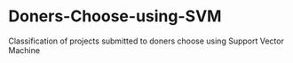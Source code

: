 # Doners-Choose-using-SVM
Classification of projects submitted to doners choose using Support Vector Machine
